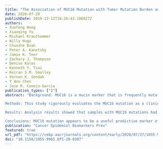 ```yaml
---
title: "The Association of MUC16 Mutation with Tumor Mutation Burden and Its Prognostic Implications in Cutaneous Melanoma"
date: 2020-07-28
publishDate: 2019-12-12T16:26:43.106027Z
authors: 
- Xuefeng Wang
- Xiaoqing Yu
- Michael Krauthammer
- Willy Hugo
- Chunzhe Duan
- Peter A. Kanetsky
- Jamie K. Teer
- Zachary J. Thompson
- Denise Kalos
- Kenneth Y. Tsai
- Keiran S.M. Smalley
- Vernon K. Sondak
- Y Ann Chen
- Jose R. Conejo-Garcia
publication_types: ["2"]
abstract: "Background: MUC16 is a mucin marker that is frequently mutated in melanoma, but whether MUC16 mutations could be useful as a surrogate biomarker for tumor mutation burden (TMB) remains unclear. 

Methods: This study rigorously evaluates the MUC16 mutation as a clinical biomarker in cutaneous melanoma by utilizing genomic and clinical data from patient samples from The Cancer Genome Atlas (TCGA) and two independent validation cohorts. We further extended the analysis to studies with patients treated with immunotherapies.

Results: Analysis results showed that samples with MUC16 mutations had a higher TMB than the samples of wild-type, with strong statistical significance (P < 0.001) in all melanoma cohorts tested. Associations between MUC16 mutations and TMB remained statistically significant after adjusting for potential confounding factors in the TCGA cohort [OR, 9.28 (95% confidence interval (CI), 5.18–17.39); P < 0.001], Moffitt cohort [OR, 31.95 (95% CI, 8.71–163.90); P < 0.001], and Yale cohort [OR, 8.09 (95% CI, 3.12–23.79); P < 0.01]. MUC16 mutations were also found to be associated with overall survival in the TCGA [HR, 0.62; (95% CI, 0.45–0.85); P < 0.01] and Moffitt cohorts [HR, 0.49 (95% CI, 0.28–0.87); P = 0.014]. Strikingly, MUC16 is the only top frequently mutated gene for which prognostic significance was observed. MUC16 mutations were also found valuable in predicting anti–CTLA-4 and anti–PD-1 therapy responses.

Conclusions: MUC16 mutation appears to be a useful predictive marker of global TMB and patient survival in melanoma."
publication: "Cancer Epidemiol Biomarkers Prev"
featured: true
url_pdf: "https://cebp.aacrjournals.org/content/early/2020/07/27/1055-9965.EPI-20-0307.full-text.pdf"
doi: "10.1158/1055-9965.EPI-20-0307"
---
```


